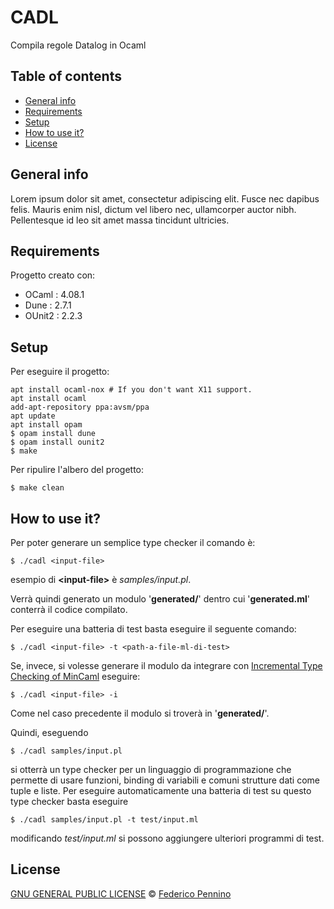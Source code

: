 # CADL
Compila regole Datalog in Ocaml

## Table of contents
* [General info](#general-info)
* [Requirements](#requirements)
* [Setup](#setup)
* [How to use it?](#how-to-use)
* [License](#license)

## General info
Lorem ipsum dolor sit amet, consectetur adipiscing elit. Fusce nec dapibus felis. Mauris enim nisl, dictum vel libero nec, ullamcorper auctor nibh. Pellentesque id leo sit amet massa tincidunt ultricies.
	
## Requirements
Progetto creato con:
* OCaml : 4.08.1
* Dune : 2.7.1
* OUnit2 : 2.2.3
	
## Setup
Per eseguire il progetto:

```
apt install ocaml-nox # If you don't want X11 support.
apt install ocaml
add-apt-repository ppa:avsm/ppa
apt update
apt install opam
$ opam install dune
$ opam install ounit2
$ make
```

Per ripulire l'albero del progetto:

```
$ make clean
```

## How to use it?

Per poter generare un semplice type checker il comando è:

```
$ ./cadl <input-file>
```

esempio di **\<input-file\>** è _samples/input.pl_.

Verrà quindi generato un modulo '__generated/__' dentro cui '__generated.ml__' conterrà il codice compilato.

Per eseguire una batteria di test basta eseguire il seguente comando:

```
$ ./cadl <input-file> -t <path-a-file-ml-di-test>
```

Se, invece, si volesse generare il modulo da integrare con [Incremental Type Checking of MinCaml](https://github.com/mcaos/incremental-mincaml) eseguire:

```
$ ./cadl <input-file> -i
```

Come nel caso precedente il modulo si troverà in '__generated/__'.

Quindi, eseguendo 

```
$ ./cadl samples/input.pl
```

si otterrà un type checker per un linguaggio di programmazione che permette di usare funzioni, binding di variabili e comuni strutture dati come tuple e liste. 
Per eseguire automaticamente una batteria di test su questo type checker basta eseguire 
```
$ ./cadl samples/input.pl -t test/input.ml
```
modificando _test/input.ml_ si possono aggiungere ulteriori programmi di test.

## License

[GNU GENERAL PUBLIC LICENSE](https://github.com/freek9807/TSP-DP-PARALLEL/blob/master/LICENSE) © [Federico Pennino](mailto:federico@freek.io?subject=[GitHub]%20TSP%20CPP)
